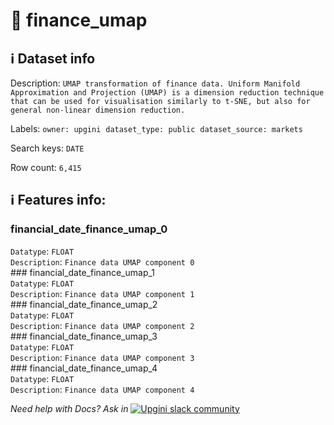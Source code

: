 # 📖 finance_umap 
## ℹ️ Dataset info 
Description: `UMAP transformation of finance data. Uniform Manifold Approximation and Projection (UMAP) is a dimension reduction technique that can be used for visualisation similarly to t-SNE, but also for general non-linear dimension reduction. ` 

Labels: ` owner: upgini ` &nbsp;` dataset_type: public ` &nbsp;` dataset_source: markets ` &nbsp;

Search keys: 
` DATE ` &nbsp;

Row count: `6,415` 

## ℹ️ Features info:
### financial_date_finance_umap_0 <br/>
`Datatype`: `FLOAT` <br/>
`Description`: `Finance data UMAP component 0` <br/>### financial_date_finance_umap_1 <br/>
`Datatype`: `FLOAT` <br/>
`Description`: `Finance data UMAP component 1` <br/>### financial_date_finance_umap_2 <br/>
`Datatype`: `FLOAT` <br/>
`Description`: `Finance data UMAP component 2` <br/>### financial_date_finance_umap_3 <br/>
`Datatype`: `FLOAT` <br/>
`Description`: `Finance data UMAP component 3` <br/>### financial_date_finance_umap_4 <br/>
`Datatype`: `FLOAT` <br/>
`Description`: `Finance data UMAP component 4` <br/>


_Need help with Docs? Ask in_ <a href="https://4mlg.short.gy/join-upgini-community"><img alt="Upgini slack community" src="https://img.shields.io/badge/slack-@upgini-orange.svg?logo=slack"></a>